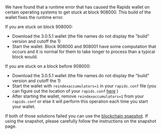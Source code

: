 We have found that a runtime error that has caused the Rapids wallet on certain operating systems to get stuck at block 908000. This build of the wallet fixes the runtime error.

If you are stuck on block 908000:
- Download the 3.0.5.1 wallet (the file names do not display the "build" version and cutoff the 1)
- Start the wallet. Block 908000 and 908001 have some computation that occurs and it is normal for them to take longer to process than a typical block would.

If you are stuck on a block before 908000:
- Download the 3.0.5.1 wallet (the file names do not display the "build" version and cutoff the 1)
- Start the wallet with `reindexaccumulators=1` in your `rapids.conf` file (you can figure out the location of your `rapids.conf` [here](https://rapids.freshdesk.com/support/solutions/articles/30000004664-where-are-my-wallet-dat-blockchain-and-configuration-conf-files-located-) )
- After starting the wallet, remove `reindexaccumulators=1` from your `rapids.conf` or else it will perform this operation each time you start your wallet.

If both of those solutions failed you can use the [blockchain snapshot](http://178.254.23.111/~pub/Rapids/Daily-Snapshots-Html/Rapids-Daily-Snapshots.html). If using the snapshot, please carefully follow the instructions on the snapshot page.
